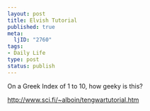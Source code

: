 ```yaml
--- 
layout: post
title: Elvish Tutorial
published: true
meta: 
  ljID: "2760"
tags: 
- Daily Life
type: post
status: publish
---
```

On a Greek Index of 1 to 10, how geeky is this?

<a href="http://www.sci.fi/~alboin/tengwartutorial.htm">http://www.sci.fi/~alboin/tengwartutorial.htm</a>
